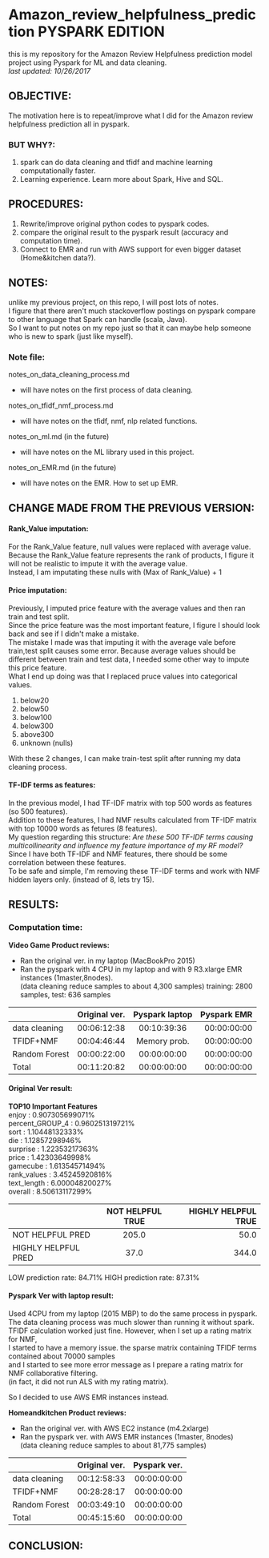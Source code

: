 # Amazon_review_helpfulness_prediction PYSPARK EDITION
this is my repository for the Amazon Review Helpfulness prediction model project using Pyspark for ML and data cleaning.  
_last updated: 10/26/2017_  
  
## OBJECTIVE:
The motivation here is to repeat/improve what I did for the Amazon review helpfulness prediction all in pyspark.  
  
### BUT WHY?:
1. spark can do data cleaning and tfidf and machine learning computationally faster.  
2. Learning experience. Learn more about Spark, Hive and SQL.
  
## PROCEDURES:
1. Rewrite/improve original python codes to pyspark codes.  
2. compare the original result to the pyspark result (accuracy and computation time).  
3. Connect to EMR and run with AWS support for even bigger dataset (Home&kitchen data?).  


## NOTES:
unlike my previous project, on this repo, I will post lots of notes.  
I figure that there aren't much stackoverflow postings on pyspark compare to other language that Spark can handle (scala, Java).  
So I want to put notes on my repo just so that it can maybe help someone who is new to spark (just like myself).  
  
### Note file:
notes_on_data_cleaning_process.md  
  - will have notes on the first process of data cleaning. 
  
notes_on_tfidf_nmf_process.md  
  - will have notes on the tfidf, nmf, nlp related functions.  
  
notes_on_ml.md (in the future)  
  - will have notes on the ML library used in this project.  
  
notes_on_EMR.md (in the future)  
  - will have notes on the EMR. How to set up EMR.  
  
## CHANGE MADE FROM THE PREVIOUS VERSION:

#### Rank_Value imputation:
For the Rank_Value feature, null values were replaced with average value.  
Because the Rank_Value feature represents the rank of products, I figure it will not be realistic to impute it with the average value.  
Instead, I am imputating these nulls with (Max of Rank_Value) + 1

#### Price imputation:
Previously, I imputed price feature with the average values and then ran train and test split.  
Since the price feature was the most important feature, I figure I should look back and see if I didn't make a mistake.  
The mistake I made was that imputing it with the average vale before train,test split causes some error.
Because average values should be different between train and test data, I needed some other way to impute this price feature.  
What I end up doing was that I replaced pruce values into categorical values.
1. below20  
2. below50  
3. below100  
4. below300  
5. above300  
6. unknown (nulls)  
  
With these 2 changes, I can make train-test split after running my data cleaning process.  
  
#### TF-IDF terms as features:
In the previous model, I had TF-IDF matrix with top 500 words as features (so 500 features).  
Addition to these features, I had NMF results calculated from TF-IDF matrix with top 10000 words as fetures (8 features).  
My question regarding this structure:
*Are these 500 TF-IDF terms causing multicollinearity and influence my feature importance of my RF model?*  
Since I have both TF-IDF and NMF features, there should be some correlation between these features.  
To be safe and simple, I'm removing these TF-IDF terms and work with NMF hidden layers only. (instead of 8, lets try 15).  
  
## RESULTS:
### Computation time:
**Video Game Product reviews:**    
- Ran the original ver. in my laptop (MacBookPro 2015)  
- Ran the pyspark with 4 CPU in my laptop and with 9 R3.xlarge EMR instances (1master,8nodes).  
(data cleaning reduce samples to about 4,300 samples) 
training: 2800 samples, test: 636 samples   
  
|               |   Original ver.   |  Pyspark laptop  |   Pyspark EMR   |
| ------------- |:-----------------:|:----------------:| ---------------:|
| data cleaning |    00:06:12:38    |   00:10:39:36    |   00:00:00:00   |
|   TFIDF+NMF   |    00:04:46:44    |   Memory prob.   |   00:00:00:00   |
| Random Forest |    00:00:22:00    |   00:00:00:00    |   00:00:00:00   |
|    Total      |    00:11:20:82    |   00:00:00:00    |   00:00:00:00   |
  
  
#### Original Ver result:
  
 **TOP10 Important Features**   
enjoy : 0.907305699071%  
percent_GROUP_4 : 0.960251319721%  
sort : 1.10448132333%  
die : 1.12857298946%  
surprise : 1.22353217363%  
price : 1.42303649998%  
gamecube : 1.61354571494%  
rank_values : 3.45245920816%  
text_length : 6.00004820027%  
overall : 8.50613117299%  

 |                      | NOT HELPFUL TRUE | HIGHLY HELPFUL TRUE |
 | -------------------- |:----------------:| -------------------:|
 |   NOT HELPFUL PRED   |      205.0       |         50.0        |
 | HIGHLY HELPFUL PRED  |       37.0       |        344.0        |

LOW prediction rate: 84.71%
HIGH prediction rate: 87.31%
  
#### Pyspark Ver with laptop result:
Used 4CPU from my laptop (2015 MBP) to do the same process in pyspark.  
The data cleaning process was much slower than running it without spark.  
TFIDF calculation worked just fine. However, when I set up a rating matrix for NMF,  
I started to have a memory issue. the sparse matrix containing TFIDF terms contained about 70000 samples  
and I started to see more error message as I prepare a rating matrix for NMF collaborative filtering.  
(in fact, it did not run ALS with my rating matrix).  

So I decided to use AWS EMR instances instead.  

**Homeandkitchen Product reviews:**
- Ran the original ver. with AWS EC2 instance (m4.2xlarge)
- Ran the pyspark ver. with AWS EMR instances (1master, 8nodes)  
(data cleaning reduce samples to about 81,775 samples)  

|               |   Original ver.   |   Pyspark ver.   |
| ------------- |:-----------------:| ----------------:|
| data cleaning |    00:12:58:33    |   00:00:00:00    |
|   TFIDF+NMF   |    00:28:28:17    |   00:00:00:00    |
| Random Forest |    00:03:49:10    |   00:00:00:00    |
|    Total      |    00:45:15:60    |   00:00:00:00    |


## CONCLUSION:

